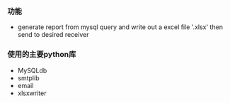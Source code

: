 ### 功能
* generate report from mysql query and write out a excel file '.xlsx' then send to desired receiver

### 使用的主要python库
* MySQLdb
* smtplib
* email
* xlsxwriter